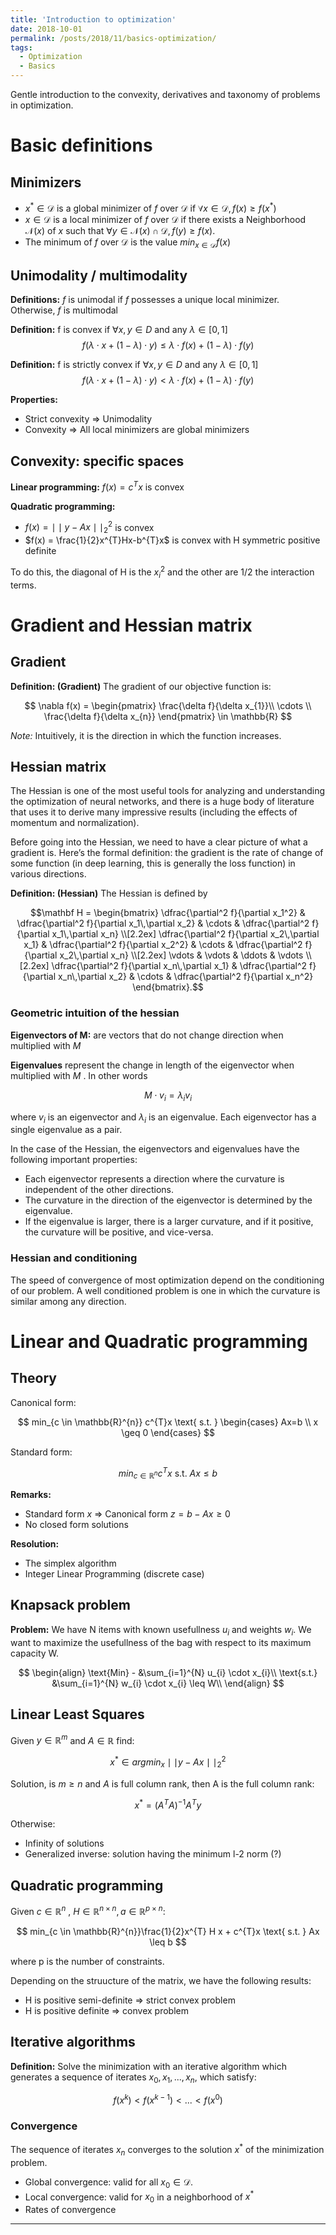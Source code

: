 ```yaml
---
title: 'Introduction to optimization'
date: 2018-10-01
permalink: /posts/2018/11/basics-optimization/
tags:
  - Optimization
  - Basics
---
```


Gentle introduction to the convexity, derivatives and taxonomy of problems in optimization.

# Basic definitions

## Minimizers

- $x^{*} \in \mathcal{D}$ is a global minimizer of $f$ over $\mathcal{D}$ if $\forall x \in \mathcal{D}, f(x)\geq f(x^{*})$
- $x \in \mathcal{D}$ is a local minimizer of $f$ over $\mathcal{D}$ if  there exists a Neighborhood $\mathcal{N}(x)$ of $x$ such that $\forall y \in \mathcal{N}(x) \cap \mathcal{D}, f(y) \geq f(x)$.
- The minimum of $f$ over $\mathcal{D}$ is the value $min_{x\in \mathcal{D}} f(x)$

## Unimodality / multimodality

<b>Definitions:</b> $f$ is unimodal if $f$ possesses a unique local minimizer. Otherwise, $f$ is multimodal

<b>Definition:</b> f is convex if $\forall x, y \in D$ and any $\lambda \in [0, 1]$
$$
f(\lambda \cdot x + (1- \lambda) \cdot y) \leq \lambda \cdot f(x) + (1-\lambda)\cdot f(y)
$$

<b>Definition:</b> f is strictly convex if $\forall x, y \in D$ and any $\lambda \in [0, 1]$
$$
f(\lambda \cdot x + (1- \lambda) \cdot y) < \lambda \cdot f(x) + (1-\lambda)\cdot f(y)
$$

<b>Properties:</b>
- Strict convexity => Unimodality
- Convexity => All local minimizers are global minimizers

## Convexity: specific spaces

<b>Linear programming:</b> $f(x) = c^{T}x$ is convex

<b>Quadratic programming:</b>
- $f(x) = \mid\mid y-Ax \mid\mid_{2}^{2}$ is convex
- $f(x) = \frac{1}{2}x^{T}Hx-b^{T}x$ is convex with H symmetric positive definite

To do this, the diagonal of H is the $x_{i}^{2}$ and the other are $1/2$ the interaction terms.

# Gradient and Hessian matrix

## Gradient

<b>Definition: (Gradient)</b> The gradient of our objective function is:

$$
\nabla f(x) = \begin{pmatrix}
\frac{\delta f}{\delta x_{1}}\\
\cdots \\
\frac{\delta f}{\delta x_{n}}
\end{pmatrix} \in \mathbb{R}
$$

<i>Note:</i> Intuitively, it is the direction in which the function increases.

## Hessian matrix

The Hessian is one of the most useful tools for analyzing and understanding the optimization of neural networks, and there is a huge body of literature that uses it to derive many impressive results (including the effects of momentum and normalization).

Before going into the Hessian, we need to have a clear picture of what a gradient is. Here’s the formal definition: the gradient is the rate of change of some function (in deep learning, this is generally the loss function) in various directions.

<b>Definition: (Hessian)</b> The Hessian is defined by

$$\mathbf H = \begin{bmatrix}
  \dfrac{\partial^2 f}{\partial x_1^2} & \dfrac{\partial^2 f}{\partial x_1\,\partial x_2} & \cdots & \dfrac{\partial^2 f}{\partial x_1\,\partial x_n} \\[2.2ex]
  \dfrac{\partial^2 f}{\partial x_2\,\partial x_1} & \dfrac{\partial^2 f}{\partial x_2^2} & \cdots & \dfrac{\partial^2 f}{\partial x_2\,\partial x_n} \\[2.2ex]
  \vdots & \vdots & \ddots & \vdots \\[2.2ex]
  \dfrac{\partial^2 f}{\partial x_n\,\partial x_1} & \dfrac{\partial^2 f}{\partial x_n\,\partial x_2} & \cdots & \dfrac{\partial^2 f}{\partial x_n^2}
\end{bmatrix}.$$

### Geometric intuition of the hessian

<b>Eigenvectors of M:</b> are vectors that do not change direction when multiplied with $M$

<b>Eigenvalues</b> represent the change in length of the eigenvector when multiplied with $M$ . In other words

$$M \cdot v_{i} = \lambda_{i} v_{i}$$

where $v_{i}$  is an eigenvector and $\lambda_{i}$  is an eigenvalue. Each eigenvector has a single eigenvalue as a pair.

In the case of the Hessian, the eigenvectors and eigenvalues have the following important properties:

- Each eigenvector represents a direction where the curvature is independent of the other directions.
- The curvature in the direction of the eigenvector is determined by the eigenvalue.
- If the eigenvalue is larger, there is a larger curvature, and if it positive, the curvature will be positive, and vice-versa.

### Hessian and conditioning

The speed of convergence of most optimization depend on the conditioning of our problem. A well conditioned problem is one in which the curvature is similar among any direction.

# Linear and Quadratic programming

## Theory

Canonical form:

$$
min_{c \in \mathbb{R}^{n}} c^{T}x \text{  s.t.  }
\begin{cases}
Ax=b \\
x \geq 0
\end{cases}
$$

Standard form:

$$
min_{c \in \mathbb{R}^{n}} c^{T}x \text{  s.t.  }  Ax \leq b
$$

<b>Remarks:</b>
- Standard form $x$ => Canonical form $z = b - Ax \geq 0$
- No closed form solutions

<b>Resolution:</b>
- The simplex algorithm
- Integer Linear Programming (discrete case)

## Knapsack problem

<b>Problem:</b> We have N items with known usefullness $u_{i}$ and weights $w_{i}$. We want to maximize the usefullness of the bag with respect to its maximum capacity W.

$$
\begin{align}
\text{Min} - &\sum_{i=1}^{N} u_{i} \cdot x_{i}\\
\text{s.t.} &\sum_{i=1}^{N} w_{i} \cdot x_{i} \leq W\\
\end{align}
$$

## Linear Least Squares

Given $y \in \mathbb{R}^{m}$ and $A \in \mathbb{R}$ find:

$$
x^{*} \in argmin_{x} \mid\mid y-Ax \mid\mid_{2}^{2}
$$

Solution, is $m \geq n$ and $A$ is full column rank, then A is the full column rank:

$$
x^{*} = (A^{T}A)^{-1}A^{T}y
$$

Otherwise:
- Infinity of solutions
- Generalized inverse: solution having the minimum l-2 norm (?)

## Quadratic programming

Given $c \in \mathbb{R}^{n}$ , $H \in \mathbb{R}^{n\times n}, a \in \mathbb{R}^{p\times n}$:

$$
min_{c \in \mathbb{R}^{n}}\frac{1}{2}x^{T} H x +   c^{T}x \text{  s.t.  }  Ax \leq b
$$

where p is the number of constraints.

Depending on the struucture of the matrix, we have the following results:
- H is positive semi-definite $\Rightarrow$ strict convex problem
- H is positive definite $\Rightarrow$ convex problem

## Iterative algorithms

<b>Definition:</b> Solve the minimization with an iterative algorithm which generates a sequence of iterates $x_{0}, x_{1}, ..., x_{n}$, which satisfy:

$$f(x^{k})<f(x^{k-1})<...<f(x^{0})$$

### Convergence

The sequence of iterates $x_{n}$ converges to the solution $x^{*}$ of the
minimization problem.
- Global convergence: valid for all $x_{0} ∈ \mathcal{D}$.
- Local convergence: valid for $x_{0}$ in a neighborhood of $x^{*}$
- Rates of convergence


------
